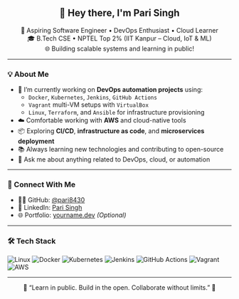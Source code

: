 <h2 align="center">👋 Hey there, I'm Pari Singh</h2>

<p align="center">
  🚀 Aspiring Software Engineer • DevOps Enthusiast • Cloud Learner <br>
  🎓 B.Tech CSE • NPTEL Top 2% (IIT Kanpur – Cloud, IoT & ML) <br>
  🌐 Building scalable systems and learning in public!
</p>

---

### 💡 About Me

- 🔧 I’m currently working on **DevOps automation projects** using:
  - `Docker`, `Kubernetes`, `Jenkins`, `GitHub Actions`
  - `Vagrant` multi-VM setups with `VirtualBox`
  - `Linux`, `Terraform`, and `Ansible` for infrastructure provisioning
- ☁️ Comfortable working with **AWS** and cloud-native tools
- 📦 Exploring **CI/CD**, **infrastructure as code**, and **microservices deployment**
- 📚 Always learning new technologies and contributing to open-source
- 💬 Ask me about anything related to DevOps, cloud, or automation

---

### 🔗 Connect With Me

- 🧑‍💻 GitHub: [@pari8430](https://github.com/pari8430)
- 💼 LinkedIn: [Pari Singh](https://www.linkedin.com/in/yourlinkedin/)
- 🌐 Portfolio: [yourname.dev](https://hashnode.com/@pari-devOps) *(Optional)*

---

### 🛠️ Tech Stack

![Linux](https://img.shields.io/badge/Linux-FCC624?style=for-the-badge&logo=linux&logoColor=black)
![Docker](https://img.shields.io/badge/Docker-2496ED?style=for-the-badge&logo=docker&logoColor=white)
![Kubernetes](https://img.shields.io/badge/Kubernetes-326CE5?style=for-the-badge&logo=kubernetes&logoColor=white)
![Jenkins](https://img.shields.io/badge/Jenkins-D24939?style=for-the-badge&logo=jenkins&logoColor=white)
![GitHub Actions](https://img.shields.io/badge/GitHub_Actions-2088FF?style=for-the-badge&logo=github-actions&logoColor=white)
![Vagrant](https://img.shields.io/badge/Vagrant-1563FF?style=for-the-badge&logo=vagrant&logoColor=white)
![AWS](https://img.shields.io/badge/AWS-FF9900?style=for-the-badge&logo=amazon-aws&logoColor=white)

---

<p align="center">
  🌟 “Learn in public. Build in the open. Collaborate without limits.” 🌟
</p>
